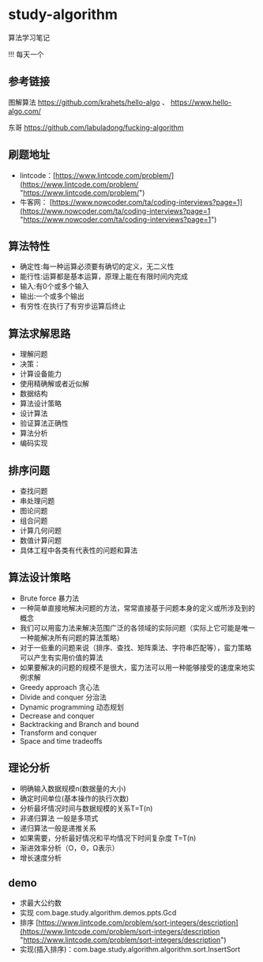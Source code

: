 # study-algorithm #
算法学习笔记

!!! 每天一个


## 参考链接

图解算法
https://github.com/krahets/hello-algo  、  https://www.hello-algo.com/

东哥
https://github.com/labuladong/fucking-algorithm

## 刷题地址 ##
- lintcode：[https://www.lintcode.com/problem/](https://www.lintcode.com/problem/ "https://www.lintcode.com/problem/")
- 牛客网： [https://www.nowcoder.com/ta/coding-interviews?page=1](https://www.nowcoder.com/ta/coding-interviews?page=1 "https://www.nowcoder.com/ta/coding-interviews?page=1")

## 算法特性 ##
- 确定性:每一种运算必须要有确切的定义，无二义性
- 能行性:运算都是基本运算，原理上能在有限时间内完成
- 输入:有0个或多个输入
- 输出:一个或多个输出
- 有穷性:在执行了有穷步运算后终止

## 算法求解思路 ##
- 理解问题
- 决策：
 - 计算设备能力 
 - 使用精确解或者近似解
 - 数据结构 
 - 算法设计策略
- 设计算法
- 验证算法正确性
- 算法分析
- 编码实现

## 排序问题 ##
- 查找问题
- 串处理问题
- 图论问题
- 组合问题
- 计算几何问题
- 数值计算问题
- 具体工程中各类有代表性的问题和算法

## 算法设计策略 ##
- Brute force 暴力法
 - 一种简单直接地解决问题的方法，常常直接基于问题本身的定义或所涉及到的概念
 - 我们可以用蛮力法来解决范围广泛的各领域的实际问题（实际上它可能是唯一一种能解决所有问题的算法策略）
 - 对于一些重的问题来说（排序、查找、矩阵乘法、字符串匹配等），蛮力策略可以产生有实用价值的算法
 - 如果要解决的问题的规模不是很大，蛮力法可以用一种能够接受的速度来地实例求解
- Greedy approach 贪心法
- Divide and conquer 分治法
- Dynamic programming 动态规划
- Decrease and conquer 
- Backtracking and Branch and bound
- Transform and conquer
- Space and time tradeoffs

## 理论分析 ##
- 明确输入数据规模n(数据量的大小)
- 确定时间单位(基本操作的执行次数)
- 分析最坏情况时间与数据规模的关系T=T(n)
 - 非递归算法 一般是多项式
 - 递归算法一般是递推关系
 - 如果需要，分析最好情况和平均情况下时间复杂度 T=T(n)
- 渐进效率分析（O，Θ，Ω表示）
- 增长速度分析

## demo ##
- 求最大公约数
 - 实现 com.bage.study.algorithm.demos.ppts.Gcd
- 排序 [https://www.lintcode.com/problem/sort-integers/description](https://www.lintcode.com/problem/sort-integers/description "https://www.lintcode.com/problem/sort-integers/description")
 - 实现(插入排序)：com.bage.study.algorithm.algorithm.sort.InsertSort
